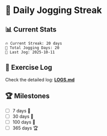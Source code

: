# 🏃 Daily Jogging Streak

## 📊 Current Stats

```
🔥 Current Streak: 20 days
🏃 Total Jogging Days: 20
📅 Last Jog: 2025-10-11
```

## 📝 Exercise Log

Check the detailed log: **[LOGS.md](logs/LOGS.md)**

## 🏆 Milestones

- [ ] 7 days 🌱
- [ ] 30 days 🌿
- [ ] 100 days 🌳
- [ ] 365 days 🏆